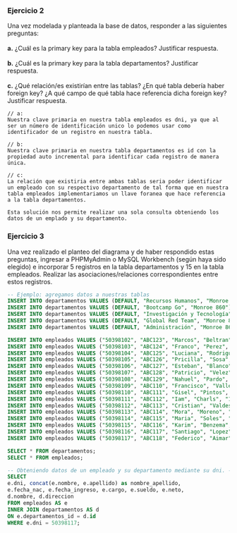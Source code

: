 ### Ejercicio 2

Una vez modelada y planteada la base de datos, responder a las siguientes preguntas: <br><br>
<b>a.</b>	¿Cuál es la primary key para la tabla empleados? Justificar respuesta.<br><br>
<b>b.</b> ¿Cuál es la primary key para la tabla departamentos? Justificar respuesta.<br><br>
<b>c.</b> ¿Qué relación/es existirían entre las tablas? ¿En qué tabla debería haber foreign key? ¿A qué campo de qué tabla hace referencia dicha foreign key? Justificar respuesta.

```
// a:
Nuestra clave primaria en nuestra tabla empleados es dni, ya que al ser un número de identificación unico lo podemos usar como identificador de un registro en nuestra tabla.

// b:
Nuestra clave primaria en nuestra tabla departamentos es id con la propiedad auto incremental para identificar cada registro de manera única.

// c:
La relación que existiria entre ambas tablas seria poder identificar un empleado con su respectivo departamento de tal forma que en nuestra tabla empleados implementariamos un llave foranea que hace referencia a la tabla departamentos.

Esta solución nos permite realizar una sola consulta obteniendo los datos de un emplado y su departamento.
```



### Ejercicio 3

Una vez realizado el planteo del diagrama y de haber respondido estas preguntas, ingresar a PHPMyAdmin o MySQL Workbench (según haya sido elegido) e incorporar 5 registros en la tabla departamentos y 15 en la tabla empleados. Realizar las asociaciones/relaciones correspondientes entre estos registros.

```sql
-- Ejemplo: agregamos datos a nuestras tablas
INSERT INTO departamentos VALUES (DEFAULT, "Recursos Humanos", "Monroe 860");
INSERT INTO departamentos VALUES (DEFAULT, "Bootcamp Go", "Monroe 860");
INSERT INTO departamentos VALUES (DEFAULT, "Investigación y Tecnología", "Monroe 860");
INSERT INTO departamentos VALUES (DEFAULT, "Global Red Team", "Monroe 860");
INSERT INTO departamentos VALUES (DEFAULT, "Administración", "Monroe 860");

INSERT INTO empleados VALUES ("50398102", "ABC123", "Marcos", "Beltran", "1990-04-01", "2022-07-01", "Backend Developer GO", 90000, 80000, 2);
INSERT INTO empleados VALUES ("50398103", "ABC124", "Franco", "Perez", "1990-04-02", "2022-07-01", "Fronted Developer ReactJs", 90000, 80000, 2);
INSERT INTO empleados VALUES ("50398104", "ABC125", "Luciana", "Rodriguez", "1990-04-03", "2022-07-01", "Backend Developer PHP", 90000, 80000, 2);
INSERT INTO empleados VALUES ("50398105", "ABC126", "Pricilla", "Sosa", "1990-04-04", "2022-07-01", "Backend Developer GO", 90000, 80000, 2);
INSERT INTO empleados VALUES ("50398106", "ABC127", "Esteban", "Blanco", "1990-04-05", "2022-07-01", "Frontend Developer JS", 90000, 80000, 2);
INSERT INTO empleados VALUES ("50398107", "ABC128", "Patricio", "Velez", "1990-04-06", "2022-07-01", "Recruiter", 90000, 80000, 1);
INSERT INTO empleados VALUES ("50398108", "ABC129", "Nahuel", "Pardo", "1990-04-07", "2022-07-01", "Analista de Seguridad", 90000, 80000, 4);
INSERT INTO empleados VALUES ("50398109", "ABC110", "Francisco", "Valle", "1990-04-08", "2022-07-01", "Investigador IT", 90000, 80000, 3);
INSERT INTO empleados VALUES ("50398110", "ABC111", "Gisel", "Pintos", "1990-04-09", "2022-07-01", "Recruiter", 90000, 80000, 1);
INSERT INTO empleados VALUES ("50398111", "ABC112", "Iam", "Charls", "1990-04-10", "2022-07-01", "Recruiter", 90000, 80000, 1);
INSERT INTO empleados VALUES ("50398112", "ABC113", "Cristian", "Valdes", "1990-04-11", "2022-07-01", "Administrador", 90000, 80000, 5);
INSERT INTO empleados VALUES ("50398113", "ABC114", "Mora", "Moreno", "1990-04-12", "2022-07-01", "Backend Developer GO", 90000, 80000, 2);
INSERT INTO empleados VALUES ("50398114", "ABC115", "Maria", "Soles", "1990-04-13", "2022-07-01", "Backend Developer GO", 90000, 80000, 2);
INSERT INTO empleados VALUES ("50398115", "ABC116", "Karim", "Benzema", "1990-04-14", "2022-07-01", "Backend Developer GO", 90000, 80000, 2);
INSERT INTO empleados VALUES ("50398116", "ABC117", "Santiago", "Lopez", "1990-04-15", "2022-07-01", "Backend Developer GO", 90000, 80000, 2);
INSERT INTO empleados VALUES ("50398117", "ABC118", "Federico", "Aimar", "1990-04-16", "2022-07-01", "Backend Developer GO", 90000, 80000, 2);

SELECT * FROM departamentos;
SELECT * FROM empleados;

-- Obteniendo datos de un empleado y su departamento mediante su dni. --
SELECT 
e.dni, concat(e.nombre, e.apellido) as nombre_apellido,
e.fecha_nac, e.fecha_ingreso, e.cargo, e.sueldo, e.neto,
d.nombre, d.direccion 
FROM empleados AS e 
INNER JOIN departamentos AS d 
ON e.departamentos_id = d.id 
WHERE e.dni = 50398117;
```

